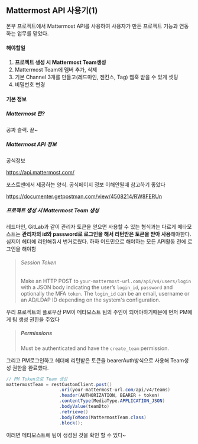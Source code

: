 ## Mattermost API 사용기(1)

본부 프로젝트에서 Mattermost API를 사용하여 사용자가 만든 프로젝트 기능과 연동하는 업무를 맡았다.

#### 해야할일

1. **프로젝트 생성 시 Mattermost Team생성**
2. Mattermost Team에 멤버 추가, 삭제
3. 기본 Channel 3개를 만들고(레드마인, 젠킨스, Tag) 웹훅 받을 수 있게 셋팅
4. 비밀번호 변경



#### 기본 정보

##### Mattermost 란?

공짜 슬랙. 끝~

##### Mattermost API 정보

공식정보

https://api.mattermost.com/

포스트맨에서 제공하는 양식. 공식페이지 정보 이해안될때 참고하기 좋았다

https://documenter.getpostman.com/view/4508214/RW8FERUn



##### 프로젝트 생성 시 Mattermost Team 생성

레드마인, GitLab과 같이 관리자 토큰을 얻으면 사용할 수 있는 형식과는 다르게 메타모스트는 **관리자의 id와 password로 로그인을 해서 리턴받은 토큰을 받아 사용**해야한다. 심지어 헤더에 리턴해줘서 번거로웠다. 하하 어드민으로 해야하는 모든 API활동 전에 로그인을 해야함 

> ###### Session Token
>
> Make an HTTP POST to `your-mattermost-url.com/api/v4/users/login` with a JSON body indicating the user’s `login_id`, `password` and optionally the MFA `token`. The `login_id` can be an email, username or an AD/LDAP ID depending on the system's configuration.



우리 프로젝트의 플로우상 PM이 메타모스트 팀의 주인이 되어야하기때문에 먼저 PM에게 팀 생성 권한을 주었다

> ##### Permissions
>
> Must be authenticated and have the `create_team` permission.

그리고 PM로그인하고 헤더에 리턴받은 토큰을 bearerAuth방식으로 사용해 Team생성 권한을 완료했다. 

```java
// PM Token으로 Team 생성
mattermostTeam = restCustomClient.post()
                    .uri(your-mattermost-url.com/api/v4/teams)
                    .header(AUTHORIZATION, BEARER + token)
                    .contentType(MediaType.APPLICATION_JSON)
                    .bodyValue(teamDto)
                    .retrieve()
                    .bodyToMono(MattermostTeam.class)
                    .block();
```

이러면 메타모스트에 팀이 생성된 것을 확인 할 수 있다~